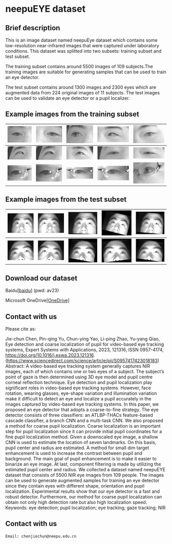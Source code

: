# neepuEYE dataset
## Brief description
This is an image dataset named neepuEye dataset which contains some low-resolution near-infrared images that were captured under laboratory conditions. 
This dataset was splitted into two subsets: training subset and test subset. 

The training subset contains around 5500 images of 109 subjects.The training images are suitable for generating  samples that can be used to train an eye detector.

The test subset contains around 1300 images and 2300 eyes which are augmented data from 224 original images of 11 subjects. The test images can be used to validate an eye detector or a pupil localizer.
## Example images from the training subset 
|![Alt text](/Images/train/1/133_15.jpg)| ![Alt text](/Images/train/1/133_8_2.jpg)| ![Alt text](/Images/train/1/133_25.jpg)| ![Alt text](/Images/train/1/133_26_2.jpg)| ![Alt text](/Images/train/1/133_38.jpg)|
|    :---:    | :---:      | :---:      | :---:      | :---:      |
|![Alt text](/Images/train/2/136_1.jpg)| ![Alt text](/Images/train/2/136_13.jpg)| ![Alt text](/Images/train/2/136_7_2.jpg)| ![Alt text](/Images/train/2/136_37.jpg)| ![Alt text](/Images/train/2/136_37_2.jpg)|
|![Alt text](/Images/train/3/651_1_2.jpg)| ![Alt text](/Images/train/3/651_3_2.jpg)| ![Alt text](/Images/train/3/651_1.jpg)| ![Alt text](/Images/train/3/651_2.jpg)| ![Alt text](/Images/train/3/651_11.jpg)|
## Example images from the test subset
|![Alt text](/Images/test/1/905_5_orig.jpg)| ![Alt text](/Images/test/1/905_5_orig_flip.jpg)| ![Alt text](/Images/test/1/905_5_rotate.jpg)| ![Alt text](/Images/test/1/905_6_rotate.jpg)| ![Alt text](/Images/test/1/905_4_rotate_blur.jpg)|
|    :---:    | :---:      | :---:      | :---:      | :---:      |
|![Alt text](/Images/test/2/915_1_orig.jpg)| ![Alt text](/Images/test/2/915_1_orig_flip.jpg)| ![Alt text](/Images/test/2/915_1_rotate.jpg)| ![Alt text](/Images/test/2/915_1_rotate_blur_flip.jpg)| ![Alt text](/Images/test/2/915_2_rotate_blur.jpg)|
## Download our dataset
Baidu[[baidu]](https://pan.baidu.com/s/1WjVxmZpmuyMWtR4aH5v2nQ)
(pwd: av23)

Microsoft OneDrive[[OneDrive]](https://1drv.ms/u/s!AtAOkdZV4tWGiFqCzVUhGeiOiWS9)

## Contact with us
Please cite as:

Jie-chun Chen, Pin-qing Yu, Chun-ying Yao, Li-ping Zhao, Yu-yang Qiao,
Eye detection and coarse localization of pupil for video-based eye tracking systems,
Expert Systems with Applications,
2023,
121316,
ISSN 0957-4174,
https://doi.org/10.1016/j.eswa.2023.121316.
(https://www.sciencedirect.com/science/article/pii/S0957417423018183)
Abstract: A video-based eye tracking system generally captures NIR images, each of which contains one or two eyes of a subject. The subject’s point of gaze is then determined using 3D eye model and pupil centre corneal reflection technique. Eye detection and pupil localization play significant roles in video-based eye tracking systems. However, face rotation, wearing glasses, eye-shape variation and illumination variation make it difficult to detect an eye and localize a pupil accurately in the images captured by video-based eye tracking systems. In this paper, we proposed an eye detector that adopts a coarse-to-fine strategy. The eye detector consists of three classifiers: an ATLBP-THACs feature-based cascade classifier, a branch CNN and a multi-task CNN. We also proposed a method for coarse pupil localization. Coarse localization is an important step for pupil localization since it can provide initial pupil coordinates for a fine pupil localization method. Given a downscaled eye image, a shallow CNN is used to estimate the location of seven landmarks. On this basis, pupil center and radius are estimated. A method for small dim target enhancement is used to increase the contrast between pupil and background. The main goal of pupil enhancement is to make it easier to binarize an eye image. At last, component filtering is made by utilizing the estimated pupil center and radius. We collected a dataset named neepuEYE dataset that consists of 5500 NIR eye images from 109 people. The images can be used to generate augmented samples for training an eye detector since they contain eyes with different shape, orientation and pupil localization. Experimental results show that our eye detector is a fast and robust detector. Furthermore, our method for coarse pupil localization can obtain not only high detection rate but also high localization speed.
Keywords: eye detection; pupil localization; eye tracking; gaze tracking; NIR

## Contact with us
<pre><code>Email: chenjiechun@neepu.edu.cn</code></pre>

